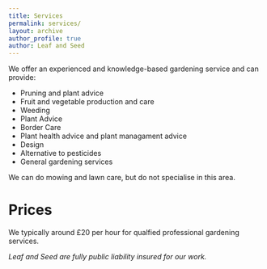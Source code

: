 ```yaml
---
title: Services
permalink: services/
layout: archive
author_profile: true
author: Leaf and Seed
---
```

We offer an experienced and knowledge-based gardening service and can provide:

  * Pruning and plant advice
  * Fruit and vegetable production and care
  * Weeding
  * Plant Advice
  * Border Care
  * Plant health advice and plant managament advice
  * Design
  * Alternative to pesticides
  * General gardening services

We can do mowing and lawn care, but do not specialise in this area.

# Prices
We typically around £20 per hour for qualfied professional gardening services.

*Leaf and Seed are fully public liability insured for our work.*

